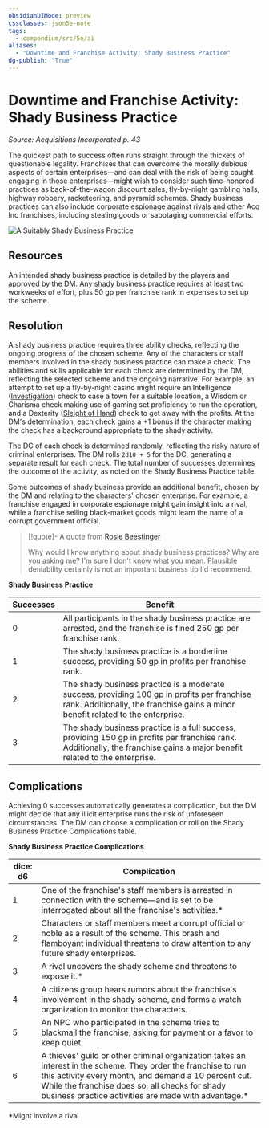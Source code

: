 ```yaml
---
obsidianUIMode: preview
cssclasses: json5e-note
tags:
  - compendium/src/5e/ai
aliases:
  - "Downtime and Franchise Activity: Shady Business Practice"
dg-publish: "True"
---
```

# Downtime and Franchise Activity: Shady Business Practice
*Source: Acquisitions Incorporated p. 43* 

The quickest path to success often runs straight through the thickets of questionable legality. Franchises that can overcome the morally dubious aspects of certain enterprises—and can deal with the risk of being caught engaging in those enterprises—might wish to consider such time-honored practices as back-of-the-wagon discount sales, fly-by-night gambling halls, highway robbery, racketeering, and pyramid schemes. Shady business practices can also include corporate espionage against rivals and other Acq Inc franchises, including stealing goods or sabotaging commercial efforts.

![A Suitably Shady Business Practice](rules/variant-rules/img/ai-023-02-22.webp#center)

## Resources

An intended shady business practice is detailed by the players and approved by the DM. Any shady business practice requires at least two workweeks of effort, plus 50 gp per franchise rank in expenses to set up the scheme.

## Resolution

A shady business practice requires three ability checks, reflecting the ongoing progress of the chosen scheme. Any of the characters or staff members involved in the shady business practice can make a check. The abilities and skills applicable for each check are determined by the DM, reflecting the selected scheme and the ongoing narrative. For example, an attempt to set up a fly-by-night casino might require an Intelligence ([Investigation](rules/skills.md#Investigation)) check to case a town for a suitable location, a Wisdom or Charisma check making use of gaming set proficiency to run the operation, and a Dexterity ([Sleight of Hand](rules/skills.md#Sleight%20of%20Hand)) check to get away with the profits. At the DM's determination, each check gains a +1 bonus if the character making the check has a background appropriate to the shady activity.

The DC of each check is determined randomly, reflecting the risky nature of criminal enterprises. The DM rolls `2d10 + 5` for the DC, generating a separate result for each check. The total number of successes determines the outcome of the activity, as noted on the Shady Business Practice table.

Some outcomes of shady business provide an additional benefit, chosen by the DM and relating to the characters' chosen enterprise. For example, a franchise engaged in corporate espionage might gain insight into a rival, while a franchise selling black-market goods might learn the name of a corrupt government official.

> [!quote]- A quote from [Rosie Beestinger](compendium/bestiary/npc/rosie-beestinger-ai.md)  
> 
> Why would I know anything about shady business practices? Why are you asking me? I'm sure I don't know what you mean. Plausible deniability certainly is not an important business tip I'd recommend.

**Shady Business Practice**

| Successes | Benefit |
|-----------|---------|
| 0 | All participants in the shady business practice are arrested, and the franchise is fined 250 gp per franchise rank. |
| 1 | The shady business practice is a borderline success, providing 50 gp in profits per franchise rank. |
| 2 | The shady business practice is a moderate success, providing 100 gp in profits per franchise rank. Additionally, the franchise gains a minor benefit related to the enterprise. |
| 3 | The shady business practice is a full success, providing 150 gp in profits per franchise rank. Additionally, the franchise gains a major benefit related to the enterprise. |{ #shady-business-practice}


## Complications

Achieving 0 successes automatically generates a complication, but the DM might decide that any illicit enterprise runs the risk of unforeseen circumstances. The DM can choose a complication or roll on the Shady Business Practice Complications table.

**Shady Business Practice Complications**

| dice: d6 | Complication |
|----------|--------------|
| 1 | One of the franchise's staff members is arrested in connection with the scheme—and is set to be interrogated about all the franchise's activities.* |
| 2 | Characters or staff members meet a corrupt official or noble as a result of the scheme. This brash and flamboyant individual threatens to draw attention to any future shady enterprises. |
| 3 | A rival uncovers the shady scheme and threatens to expose it.* |
| 4 | A citizens group hears rumors about the franchise's involvement in the shady scheme, and forms a watch organization to monitor the characters. |
| 5 | An NPC who participated in the scheme tries to blackmail the franchise, asking for payment or a favor to keep quiet. |
| 6 | A thieves' guild or other criminal organization takes an interest in the scheme. They order the franchise to run this activity every month, and demand a 10 percent cut. While the franchise does so, all checks for shady business practice activities are made with advantage.* |{ #shady-business-practice-complications}


*Might involve a rival